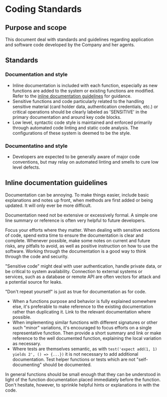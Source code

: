 # Coding Standards

## Purpose and scope

This document deal with standards and guidelines regarding application and software code developed by the Company and her agents.

## Standards

### Documentation and style

* Inline documentation is included with each function, especially as new functions are added to the system or existing functions are modified. Refer to the [inline documentation guidelines](./Coding%20Standards.md#inline-documentation-guidelines) for guidance.
* Sensitive functions and code particularly related to the handling sensitive material (card holder data, authentication credentials, etc.) or critical operations should be clearly labeled as 'SENSITIVE' in the primary documentation and around key code blocks.
* Low level, syntactic code style is maintained and enforced primarily through automated code linting and static code analysis. The configurations of these system is deemed to be the style.

### Documentatino and style

* Developers are expected to be generally aware of major code conventions, but may relay on automated linting and smells to cure low level defects.

## Inline documentation guidelines

Documentation can be annoying. To make things easier, include basic explanations and notes up front, when methods are first added or being updated. It will only ever be more difficult.

Documentation need not be extensive or excessively formal. A simple one line summary or reference is often very helpful to future developers.

Focus your efforts where they matter. When dealing with sensitive sections of code, spend extra time to ensure the documentation is clear and complete. Whenever possible, make some notes on current and future risks, any pitfalls to avoid, as well as positive instruction on how to use the software. Working through the documentation is a good way to think through the code and security.

"Sensitive code" might deal with user authentication, handle private data, or be critical to system availability. Connection to external systems or services, such as a database or remote API are often vectors for attack and a potential source for leaks.

"Don't repeat yourself" is just as true for documentation as for code.
* When a functions purpose and behavior is fully explained somewhere else, it's preferable to make reference to the existing documentation rather than duplicating it. Link to the relevant documentation where possible.
* When implementing similar functions with different signatures or other such "minor" variations, it's encouraged to focus efforts on a single representative function. Then provide a short summary and link or make reference to the well documented function, explaining the local variation as necessary.
* Where tests are themselves semantic, as with `test('expect add(1, 1) yields 2', () => {...})` it is not necessary to add additional documentation. Test helper functions or tests which are not "self-documenting" should be documented.

In general functions should be small enough that they can be understood in light of the function documentation placed immediately before the function. Don't hesitate, however, to sprinkle helpful hints or explanations in with the code.
